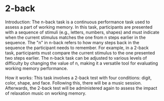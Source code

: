 # 2-back

Introduction: 
The n-back task is a continuous performance task used to assess a part of working memory. In this task, participants are presented with a sequence of stimuli (e.g., letters, numbers, shapes) and must indicate when the current stimulus matches the one from n steps earlier in the sequence. The "n" in n-back refers to how many steps back in the sequence the participant needs to remember. For example, in a 2-back task, participants must compare the current stimulus to the one presented two steps earlier. The n-back task can be adjusted to various levels of difficulty by changing the value of n, making it a versatile tool for evaluating working memory performance.
 
How it works: 
This task involves a 2-back test with four conditions: digit, color, shape, and face. Following this, there will be a music session. Afterwards, the 2-back test will be administered again to assess the impact of relaxation music on working memory.

